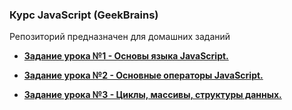 ﻿### Курс JavaScript (GeekBrains)  
  
Репозиторий предназначен для домашних заданий  
  
- **[Задание урока №1 - Основы языка JavaScript.](./Docs/task-01.md)**  
  
- **[Задание урока №2 - Основные операторы JavaScript.](./Docs/task-02.md)**  
  
- **[Задание урока №3 - Циклы, массивы, структуры данных.](./Docs/task-03.md)**  
  
  
